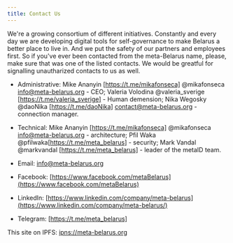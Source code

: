 ```yaml
---
title: Contact Us
---
```

We're a growing consortium of different initiatives. Constantly and every
day we are developing digital tools for self-governance to make Belarus a
better place to live in. And we put the safety of our partners and employees
first. So if you've ever been contacted from the meta-Belarus name, please,
make sure that was one of the listed contacts. 
We would be greatful for signalling unautharized contacts to us as well. 

 - Administrative:
Mike Ananyin [https://t.me/mikafonseca] @mikafonseca info@meta-belarus.org - CEO;
Valeria Volodina @valeria_sverige [https://t.me/valeria_sverige] - Human demension;
Nika Wegosky @daoNika [https://t.me/daoNika] contact@meta-belarus.org - connection manager. 


 - Technical: 
Mike Ananyin [https://t.me/mikafonseca] @mikafonseca info@meta-belarus.org - architecture;
Pfil Waka @pfilwaka[https://t.me/meta_belarus] - security;
Mark Vandal @markvandal [https://t.me/meta_belarus] - leader of the metaID team. 

 - Email: info@meta-belarus.org
 - Facebook: [https://www.facebook.com/metaBelarus](https://www.facebook.com/metaBelarus)
 - LinkedIn: [https://www.linkedin.com/company/meta-belarus](https://www.linkedin.com/company/meta-belarus/)
 - Telegram: [https://t.me/meta_belarus]

This site on IPFS: [ipns://meta-belarus.org](ipns://meta-belarus.org)
